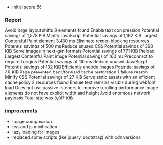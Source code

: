 - initial score 56
### Report
Avoid large layout shifts 8 elements found
Enable text compression Potential savings of 1,578 KiB
Minify JavaScript Potential savings of 1,192 KiB
Largest Contentful Paint element 3,430 ms
Eliminate render-blocking resources Potential savings of 500 ms
Reduce unused CSS Potential savings of 398 KiB
Serve images in next-gen formats Potential savings of 771 KiB
Preload Largest Contentful Paint image Potential savings of 160 ms
Preconnect to required origins Potential savings of 110 ms
Reduce unused JavaScript Potential savings of 132 KiB
Efficiently encode images Potential savings of 48 KiB
Page prevented back/forward cache restoration 1 failure reason
Minify CSS Potential savings of 27 KiB
Serve static assets with an efficient cache policy 2 resources found
Ensure text remains visible during webfont load
Does not use passive listeners to improve scrolling performance
Image elements do not have explicit width and height
Avoid enormous network payloads Total size was 3,917 KiB

### improvemnts
- image compression
- css and js minification
- lazy loading for images 
- replaced some scripts (like jquery, bootstrap) with cdn versions